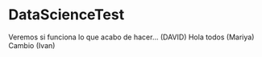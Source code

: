 # DataScienceTest
Veremos si funciona lo que acabo de hacer... (DAVID)
Hola todos (Mariya)
Cambio (Ivan)
